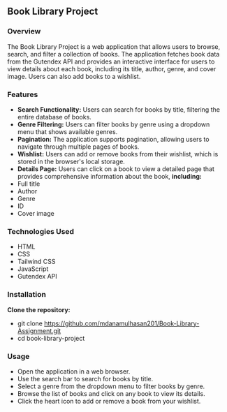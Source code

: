 ## Book Library Project
### Overview
The Book Library Project is a web application that allows users to browse, search, and filter a collection of books. The application fetches book data from the Gutendex API and provides an interactive interface for users to view details about each book, including its title, author, genre, and cover image. Users can also add books to a wishlist.

### Features
- **Search Functionality:** Users can search for books by title, filtering the entire database of books.
- **Genre Filtering:** Users can filter books by genre using a dropdown menu that shows available genres.
- **Pagination:** The application supports pagination, allowing users to navigate through multiple pages of books.
- **Wishlist:** Users can add or remove books from their wishlist, which is stored in the browser's local storage.
- **Details Page:** Users can click on a book to view a detailed page that provides comprehensive information about the book, **including:**
- Full title
- Author
- Genre
- ID
- Cover image

### Technologies Used
- HTML
- CSS
- Tailwind CSS
- JavaScript
- Gutendex API

### Installation
**Clone the repository:**
- git clone https://github.com/mdanamulhasan201/Book-Library-Assignment.git
- cd book-library-project

### Usage
- Open the application in a web browser.
- Use the search bar to search for books by title.
- Select a genre from the dropdown menu to filter books by genre.
- Browse the list of books and click on any book to view its details.
- Click the heart icon to add or remove a book from your wishlist.
